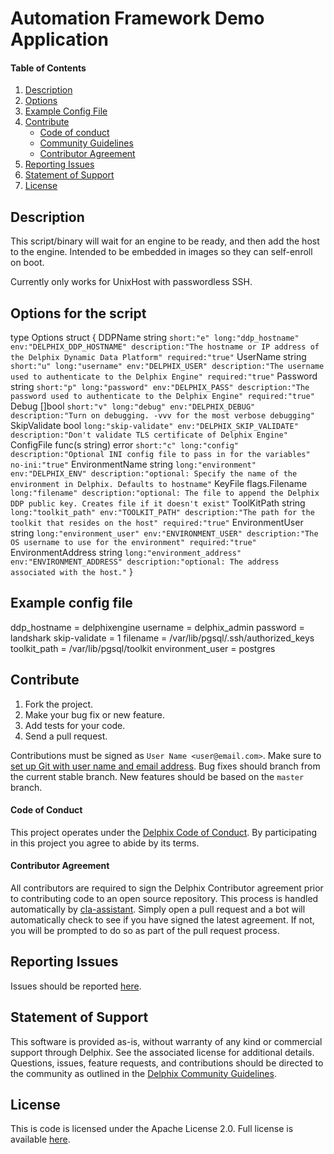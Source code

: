 
# Automation Framework Demo Application

#### Table of Contents
1.  [Description](#description)
2.  [Options](#options)
3.  [Example Config File](#example)
4.  [Contribute](#contribute)
    *   [Code of conduct](#code-of-conduct)
    *   [Community Guidelines](#community-guidelines)
    *   [Contributor Agreement](#contributor-agreement)
5.  [Reporting Issues](#reporting-issues)
6.  [Statement of Support](#statement-of-support)
7.  [License](#license)

## <a id="description"></a>Description
This script/binary will wait for an engine to be ready, and then add the host to the engine. Intended to be embedded in images so they can self-enroll on boot.

Currently only works for UnixHost with passwordless SSH. 

## <a id="options"></a>Options for the script
type Options struct {
	DDPName            string               `short:"e" long:"ddp_hostname" env:"DELPHIX_DDP_HOSTNAME" description:"The hostname or IP address of the Delphix Dynamic Data Platform" required:"true"`
	UserName           string               `short:"u" long:"username" env:"DELPHIX_USER" description:"The username used to authenticate to the Delphix Engine" required:"true"`
	Password           string               `short:"p" long:"password" env:"DELPHIX_PASS" description:"The password used to authenticate to the Delphix Engine" required:"true"`
	Debug              []bool               `short:"v" long:"debug" env:"DELPHIX_DEBUG" description:"Turn on debugging. -vvv for the most verbose debugging"`
	SkipValidate       bool                 `long:"skip-validate" env:"DELPHIX_SKIP_VALIDATE" description:"Don't validate TLS certificate of Delphix Engine"`
	ConfigFile         func(s string) error `short:"c" long:"config" description:"Optional INI config file to pass in for the variables" no-ini:"true"`
	EnvironmentName    string               `long:"environment" env:"DELPHIX_ENV" description:"optional: Specify the name of the environment in Delphix. Defaults to hostname"`
	KeyFile            flags.Filename       `long:"filename" description:"optional: The file to append the Delphix DDP public key. Creates file if it doesn't exist"`
	ToolKitPath        string               `long:"toolkit_path" env:"TOOLKIT_PATH" description:"The path for the toolkit that resides on the host" required:"true"`
	EnvironmentUser    string               `long:"environment_user" env:"ENVIRONMENT_USER" description:"The OS username to use for the environment" required:"true"`
	EnvironmentAddress string               `long:"environment_address" env:"ENVIRONMENT_ADDRESS" description:"optional: The address associated with the host."`
}

## <a id="example"></a>Example config file
ddp_hostname = delphixengine
username = delphix_admin
password = landshark
skip-validate = 1
filename = /var/lib/pgsql/.ssh/authorized_keys
toolkit_path = /var/lib/pgsql/toolkit
environment_user = postgres

## <a id="contribute"></a>Contribute

1.  Fork the project.
2.  Make your bug fix or new feature.
3.  Add tests for your code.
4.  Send a pull request.

Contributions must be signed as `User Name <user@email.com>`. Make sure to [set up Git with user name and email address](https://git-scm.com/book/en/v2/Getting-Started-First-Time-Git-Setup). Bug fixes should branch from the current stable branch. New features should be based on the `master` branch.

#### <a id="code-of-conduct"></a>Code of Conduct

This project operates under the [Delphix Code of Conduct](https://delphix.github.io/code-of-conduct.html). By participating in this project you agree to abide by its terms.

#### <a id="contributor-agreement"></a>Contributor Agreement

All contributors are required to sign the Delphix Contributor agreement prior to contributing code to an open source repository. This process is handled automatically by [cla-assistant](https://cla-assistant.io/). Simply open a pull request and a bot will automatically check to see if you have signed the latest agreement. If not, you will be prompted to do so as part of the pull request process.


## <a id="reporting_issues"></a>Reporting Issues

Issues should be reported [here](https://github.com/delphix/automation-framework-demo/issues).

## <a id="statement-of-support"></a>Statement of Support

This software is provided as-is, without warranty of any kind or commercial support through Delphix. See the associated license for additional details. Questions, issues, feature requests, and contributions should be directed to the community as outlined in the [Delphix Community Guidelines](https://delphix.github.io/community-guidelines.html).

## <a id="license"></a>License

This is code is licensed under the Apache License 2.0. Full license is available [here](./LICENSE).

